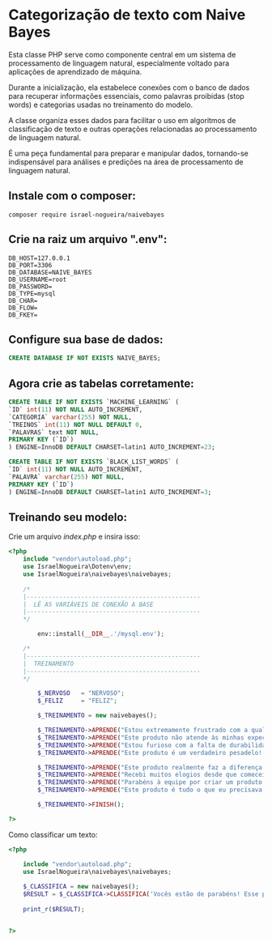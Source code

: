 
# Categorização de texto com Naive Bayes 

  Esta classe PHP serve como componente central em um sistema 
  de processamento de linguagem natural, especialmente voltado 
  para aplicações de aprendizado de máquina. 
  
  Durante a inicialização, ela estabelece conexões com o banco de dados 
  para recuperar informações essenciais, como palavras proibidas (stop words) 
  e categorias usadas no treinamento do modelo. 
  
  A classe organiza esses dados para facilitar o uso em algoritmos 
  de classificação de texto e outras operações relacionadas 
  ao processamento de linguagem natural.
  
  É uma peça fundamental para preparar e manipular dados, 
  tornando-se indispensável para análises e predições 
  na área de processamento de linguagem natural.

## Instale com o composer:
```
composer require israel-nogueira/naivebayes

```

## Crie na raiz um arquivo ".env":
```env
DB_HOST=127.0.0.1
DB_PORT=3306
DB_DATABASE=NAIVE_BAYES
DB_USERNAME=root
DB_PASSWORD=
DB_TYPE=mysql
DB_CHAR=
DB_FLOW=
DB_FKEY=
```

## Configure sua base de dados:
```SQL
CREATE DATABASE IF NOT EXISTS NAIVE_BAYES;
```

## Agora crie as tabelas corretamente:
```SQL
CREATE TABLE IF NOT EXISTS `MACHINE_LEARNING` (
`ID` int(11) NOT NULL AUTO_INCREMENT,
`CATEGORIA` varchar(255) NOT NULL,
`TREINOS` int(11) NOT NULL DEFAULT 0,
`PALAVRAS` text NOT NULL,
PRIMARY KEY (`ID`)
) ENGINE=InnoDB DEFAULT CHARSET=latin1 AUTO_INCREMENT=23;

CREATE TABLE IF NOT EXISTS `BLACK_LIST_WORDS` (
`ID` int(11) NOT NULL AUTO_INCREMENT,
`PALAVRA` varchar(255) NOT NULL,
PRIMARY KEY (`ID`)
) ENGINE=InnoDB DEFAULT CHARSET=latin1 AUTO_INCREMENT=3;

```

## Treinando seu modelo:
Crie um arquivo *index.php* e insira isso:

```php
<?php
	include "vendor\autoload.php";
	use IsraelNogueira\Dotenv\env;
	use IsraelNogueira\naivebayes\naivebayes;
			   
	/*
	|------------------------------------------------
	|  LÊ AS VARIÁVEIS DE CONEXÃO A BASE
	|------------------------------------------------
	*/

		env::install(__DIR__.'/mysql.env');

	/*
	|------------------------------------------------
	|  TREINAMENTO
	|------------------------------------------------
	*/

		$_NERVOSO   = "NERVOSO";
		$_FELIZ     = "FELIZ";

		$_TREINAMENTO = new naivebayes();

		$_TREINAMENTO->APRENDE("Estou extremamente frustrado com a qualidade deste produto!", $_NERVOSO);
		$_TREINAMENTO->APRENDE("Este produto não atende às minhas expectativas.", $_NERVOSO);
		$_TREINAMENTO->APRENDE("Estou furioso com a falta de durabilidade deste produto.", $_NERVOSO);
		$_TREINAMENTO->APRENDE("Este produto é um verdadeiro pesadelo!.", $_NERVOSO);

		$_TREINAMENTO->APRENDE("Este produto realmente faz a diferença. É uma compra que vale cada centavo!", $_FELIZ);
		$_TREINAMENTO->APRENDE("Recebi muitos elogios desde que comecei a usar este produto. É fenomenal!", $_FELIZ);
		$_TREINAMENTO->APRENDE("Parabéns à equipe por criar um produto tão excelente! Estou muito satisfeito!", $_FELIZ);
		$_TREINAMENTO->APRENDE("Este produto é tudo o que eu precisava e mais um pouco. Simplesmente maravilhoso!", $_FELIZ);

		$_TREINAMENTO->FINISH();

?>
```

Como classificar um texto:

```php
<?php

	include "vendor\autoload.php";
	use IsraelNogueira\naivebayes\naivebayes;
		
	$_CLASSIFICA = new naivebayes();
	$RESULT = $_CLASSIFICA->CLASSIFICA('Vocês estão de parabéns! Esse produto é excelente! Estou muito satisfeito');
	
	print_r($RESULT);


?>
